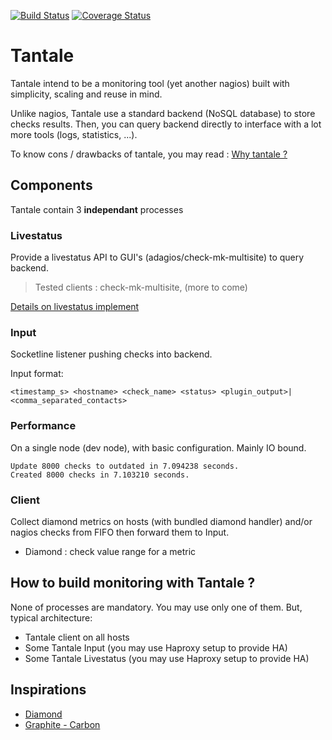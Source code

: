 [![Build Status](https://travis-ci.org/redref/tantale.svg?branch=master)](https://travis-ci.org/redref/tantale)
[![Coverage Status](https://coveralls.io/repos/github/redref/tantale/badge.svg?branch=master)](https://coveralls.io/github/redref/tantale?branch=master)

# Tantale

Tantale intend to be a monitoring tool (yet another nagios) built with simplicity, scaling and reuse in mind.

Unlike nagios, Tantale use a standard backend (NoSQL database) to store checks results. Then, you can query backend directly to interface with a lot more tools (logs, statistics, ...).

To know cons / drawbacks of tantale, you may read :
[Why tantale ?](docs/why-tantale.md)

## Components

Tantale contain 3 **independant** processes

### Livestatus

Provide a livestatus API to GUI's (adagios/check-mk-multisite) to query backend.

>Tested clients : check-mk-multisite, (more to come)

[Details on livestatus implement](docs/livestatus.md)

### Input

Socketline listener pushing checks into backend.

Input format:
```
<timestamp_s> <hostname> <check_name> <status> <plugin_output>|<comma_separated_contacts>
```

### Performance

On a single node (dev node), with basic configuration. Mainly IO bound.

```
Update 8000 checks to outdated in 7.094238 seconds.
Created 8000 checks in 7.103210 seconds.
```

### Client

Collect diamond metrics on hosts (with bundled diamond handler) and/or nagios checks from FIFO then forward them to Input.

  * Diamond : check value range for a metric

## How to build monitoring with Tantale ?

None of processes are mandatory. You may use only one of them. But, typical architecture:

  * Tantale client on all hosts
  * Some Tantale Input (you may use Haproxy setup to provide HA)
  * Some Tantale Livestatus (you may use Haproxy setup to provide HA)

## Inspirations

  * [Diamond](https://github.com/python-diamond/Diamond)
  * [Graphite - Carbon](https://github.com/graphite-project/carbon)
